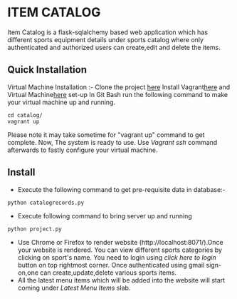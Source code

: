 # ITEM CATALOG
Item Catalog is a flask-sqlalchemy based web application which has different sports equipment details under sports catalog where only authenticated and authorized users can create,edit and delete the items.

## Quick Installation
Virtual Machine Installation :- Clone the project [here](https://github.com/siloni07/Catalog-item-project) Install Vagrant[here](https://www.vagrantup.com/downloads.html) and Virtual Machine[here](https://www.oracle.com/technetwork/server-storage/virtualbox/downloads/index.html) set-up In Git Bash run the following command to make your virtual machine up and running.

```
cd catalog/
vagrant up
```
Please note it may take sometime for "vagrant up" command to get complete. Now, The system is ready to use. Use _Vagrant ssh_ command afterwards to fastly configure your virtual machine.

## Install
* Execute the following command to get pre-requisite data in database:-
```
python catalogrecords.py
```
* Execute following command to bring server up and running
```
python project.py
```
* Use Chrome or Firefox to render website (http://localhost:8071/).Once your website is rendered. You can view different sports categories by clicking on sport's name. You need to login using _click here to login_ button on top rightmost corner. Once authenticated using gmail sign-on,one can create,update,delete various sports items.
* All the latest menu items which will be added into the website will start coming under *Latest Menu Items* slab.